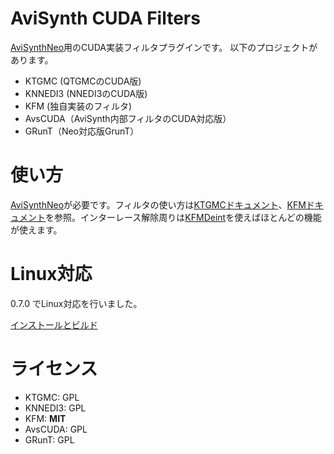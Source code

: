 # AviSynth CUDA Filters

[AviSynthNeo](https://github.com/nekopanda/AviSynthPlus/wiki/Avisynth-Neo)用のCUDA実装フィルタプラグインです。
以下のプロジェクトがあります。

- KTGMC (QTGMCのCUDA版)
- KNNEDI3 (NNEDI3のCUDA版)
- KFM (独自実装のフィルタ)
- AvsCUDA（AviSynth内部フィルタのCUDA対応版）
- GRunT（Neo対応版GrunT）

# 使い方

[AviSynthNeo](https://github.com/nekopanda/AviSynthPlus/wiki/Avisynth-Neo)が必要です。フィルタの使い方は[KTGMCドキュメント](https://github.com/nekopanda/AviSynthCUDAFilters/wiki/KTGMC)、[KFMドキュメント](https://github.com/nekopanda/AviSynthCUDAFilters/wiki/KFM)を参照。インターレース解除周りは[KFMDeint](https://github.com/nekopanda/AviSynthCUDAFilters/wiki/KFMDeint)を使えばほとんどの機能が使えます。

# Linux対応

0.7.0 でLinux対応を行いました。

[インストールとビルド](./README_LINUX.md)

# ライセンス
- KTGMC: GPL
- KNNEDI3: GPL
- KFM: **MIT**
- AvsCUDA: GPL
- GRunT: GPL

